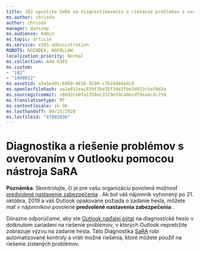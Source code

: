 ```yaml
---
title: 182 spustite SaRA na diagnostikovanie a riešenie problémov s overovaním v Outlooku
ms.author: chrisda
author: chrisda
manager: dansimp
ms.audience: Admin
ms.topic: article
ms.service: o365-administration
ROBOTS: NOINDEX, NOFOLLOW
localization_priority: Normal
ms.collection: Adm_O365
ms.custom:
- "182"
- "1800012"
ms.assetid: a3a5ea91-6989-4616-9290-c7b24484e8c8
ms.openlocfilehash: aa1e831eac829f3bd35f34e2fbe34923c5af0d3a
ms.sourcegitcommit: c6692ce0fa1358ec3529e59ca0ecdfdea4cdc759
ms.translationtype: MT
ms.contentlocale: sk-SK
ms.lasthandoff: 09/15/2020
ms.locfileid: "47802036"
---
```

# <a name="use-sara-to-diagnose-and-resolve-outlook-authentication-issues"></a>Diagnostika a riešenie problémov s overovaním v Outlooku pomocou nástroja SaRA

**Poznámka**: Skontrolujte, či je pre vašu organizáciu povolená možnosť [predvolené nastavenie zabezpečenia](https://aka.ms/securitydefaults) . Ak bol váš nájomník vytvorený po 21. októbra, 2019 a váš Outlook opakovane požiada o zadanie hesla, môžete mať v nájomníkovi povolené **predvolené nastavenia zabezpečenia** .

Dôrazne odporúčame, aby ste [Outlook naďalej pýtal](https://aka.ms/SaRA-OutlookPwdPrompt-Alchemy) na diagnostické heslo v dotknutom zariadení na riešenie problémov, v ktorých Outlook nepretržite zobrazuje výzvu na zadanie hesla. Táto Diagnostika [SaRA](https://diagnostics.office.com/#/) robí automatizované kontroly a vráti možné riešenia, ktoré môžete použiť na riešenie zistených problémov.
